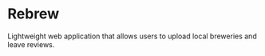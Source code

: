 # Rebrew
Lightweight web application that allows users to upload local breweries and leave reviews.
